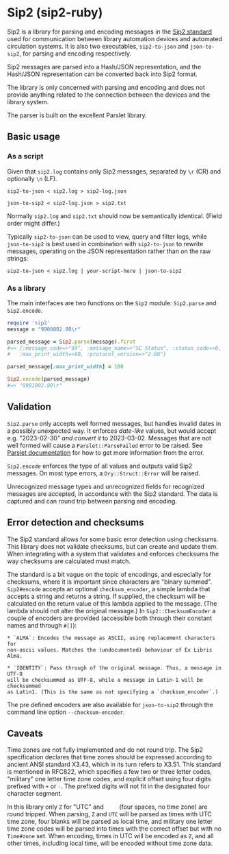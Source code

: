 # Sip2 (sip2-ruby)

Sip2 is a library for parsing and encoding messages in the [Sip2 standard][sip2]
used for communication between library automation devices and automated
circulation systems. It is also two executables, `sip2-to-json` and
`json-to-sip2`, for parsing and encoding respectively.

[sip2]: https://developers.exlibrisgroup.com/wp-content/uploads/2020/01/3M-Standard-Interchange-Protocol-Version-2.00.pdf

Sip2 messages are parsed into a Hash/JSON representation, and the
Hash/JSON representation can be converted back into Sip2 format.

The library is only concerned with parsing and encoding and does not provide
anything related to the connection between the devices and the library system.

The parser is built on the excellent Parslet library.

## Basic usage

### As a script

Given that `sip2.log` contains only Sip2 messages, separated by `\r` (CR) and
optionally `\n` (LF).

```
sip2-to-json < sip2.log > sip2-log.json

json-to-sip2 < sip2-log.json > sip2.txt
```

Normally `sip2.log` and `sip2.txt` should now be semantically identical. (Field
order might differ.)

Typically `sip2-to-json` can be used to view, query and filter logs, while
`json-to-sip2` is best used in combination with `sip2-to-json` to rewrite
messages, operating on the JSON representation rather than on the raw strings:

```
sip2-to-json < sip2.log | your-script-here | json-to-sip2
```

### As a library

The main interfaces are two functions on the `Sip2` module: `Sip2.parse` and
`Sip2.encode`.

```ruby
require 'sip2'
message = "9900802.00\r"

parsed_message = Sip2.parse(message).first
#=> {:message_code=>"99", :message_name=>"SC Status", :status_code=>0,
#   :max_print_width=>80, :protocol_version=>"2.00"}

parsed_message[:max_print_width] = 100

Sip2.encode(parsed_message)
#=> "9901002.00\r"
```

## Validation

`Sip2.parse` only accepts well formed messages, but handles invalid dates in a
possibly unexpected way. It enforces *date-like* values, but would accept e.g.
"2023-02-30" *and convert it* to 2023-03-02. Messages that are not well formed
will cause a `Parslet::ParseFailed` error to be raised. See [Parslet
documentation][parslet-docs] for how to get more information from the error.

[parslet-docs]: https://kschiess.github.io/parslet/documentation.html

`Sip2.encode` enforces the type of all values and outputs valid Sip2
messages. On most type errors, a `Dry::Struct::Error` will be raised.

Unrecognized message types and unrecognized fields for recognized messages are
accepted, in accordance with the Sip2 standard. The data is captured and can
round trip between parsing and encoding.

## Error detection and checksums

The Sip2 standard allows for some basic error detection using checksums. This
library does not validate checksums, but can create and update them.
When integrating with a system that validates and enforces checksums the way
checksums are calculated must match.

The standard is a bit vague on the topic of encodings, and especially for
checksums, where it is important since characters are "binary summed".
`Sip2#encode` accepts an optional `checksum_encoder`, a simple lambda that
accepts a string and returns a string. If supplied, the checksum will be
calculated on the return value of this lambda applied to the message. (The
lambda should not alter the original message.) In `Sip2::ChecksumEncoder` a
couple of encoders are provided (accessible both through their constant names
and through `#[]`):

    * `ALMA`: Encodes the message as ASCII, using replacement characters for
    non-ascii values. Matches the (undocumented) behaviour of Ex Libris Alma.

    * `IDENTITY`: Pass through of the original message. Thus, a message in UTF-8
    will be checksummed as UTF-8, while a message in Latin-1 will be checksummed
    as Latin1. (This is the same as not specifying a `checksum_encoder`.)

The pre defined encoders are also available for `json-to-sip2` through the
command line option `--checksum-encoder`.

## Caveats

Time zones are not fully implemented and do not round trip. The Sip2
specification declares that time zones should be expressed according to ancient
ANSI standard X3.43, which in its turn refers to X3.51. This standard is
mentioned in RFC822, which specifies a few two or three letter codes, "military"
one letter time zone codes, and explicit offset using four digits prefixed with
`+` or `-`. The prefixed digits will not fit in the designated four character
segment.

In this library only `Z` for "UTC" and `    ` (four spaces, no time zone) are
round tripped. When parsing, `Z` and `UTC` will be parsed as times with UTC time
zone, four blanks will be parsed as local time, and military one letter time
zone codes will be parsed into times with the correct offset but with no
`Time#zone` set. When encoding, times in UTC will be encoded as `Z`, and all
other times, including local time, will be encoded without time zone data.
